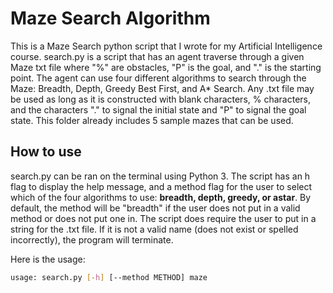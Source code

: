 # Maze Search Algorithm

This is a Maze Search python script that I wrote for my Artificial Intelligence course. search.py is a script that has an agent traverse through a 
given Maze txt file where "%" are obstacles, "P" is the goal, and "." 
is the starting point. The agent can use four different algorithms to 
search through the Maze: Breadth, Depth, Greedy Best First, and A* Search. Any .txt file may be used as long as it is constructed with blank characters, % characters, and the characters "." to signal the initial state and "P" to signal the goal state. This folder already includes 5 sample mazes that can be used. 

## How to use

search.py can be ran on the terminal using Python 3. The script has an h flag to display the help message, and a method flag for the user to select which of the four algorithms to use: **breadth, depth, greedy, or astar**. By default, the method will be "breadth" if the user does not put in a valid method or does not put one in. The script does require the user to put in a string for the .txt file. If it is not a valid name (does not exist or spelled incorrectly), the program will terminate. 

Here is the usage: 
```bash
usage: search.py [-h] [--method METHOD] maze
```